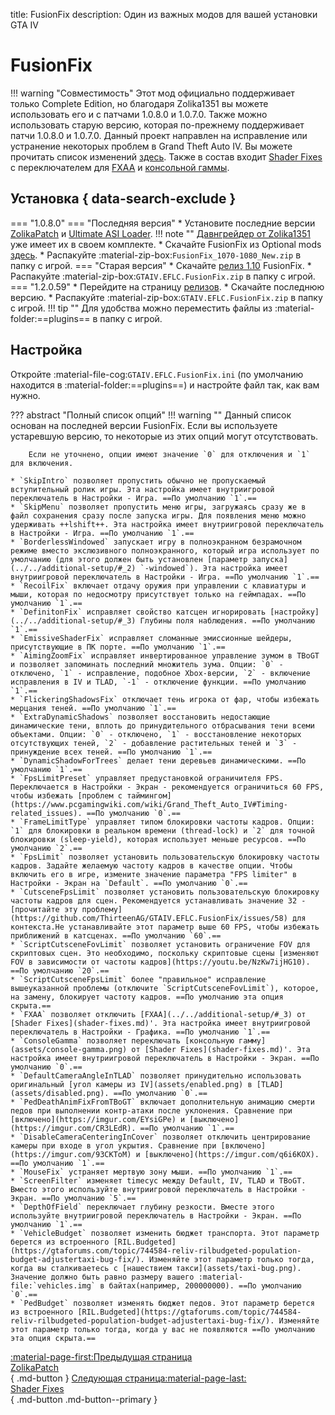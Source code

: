 title: FusionFix
description: Один из важных модов для вашей установки GTA IV

# FusionFix
!!! warning "Совместимость" 
    Этот мод официально поддерживает только Complete Edition, но благодаря Zolika1351 вы можете использовать его и с патчами 1.0.8.0 и 1.0.7.0. Также можно использовать старую версию, которая по-прежнему поддерживает патчи 1.0.8.0 и 1.0.7.0.
Данный проект направлен на исправление или устранение некоторых проблем в Grand Theft Auto IV. Вы можете прочитать список изменений [здесь](https://github.com/ThirteenAG/GTAIV.EFLC.FusionFix/blob/master/readme.md). Также в состав входит [Shader Fixes](shader-fixes.md) с переключателем для [FXAA](../../additional-setup/#_3) и [консольной гаммы](assets/console-gamma.png).

## Установка { data-search-exclude }
=== "1.0.8.0"
    === "Последняя версия"
        * Установите последние версии [ZolikaPatch](zolikapatch.md) и [Ultimate ASI Loader](../../mod-dependencies/#ultimate-asi-loader).
        !!! note ""
            [Давнгрейдер от Zolika1351](../../downgrading/#zolika1351) уже имеет их в своем комплекте.
        * Скачайте FusionFix из Optional mods [здесь](https://zolika1351.pages.dev/mods/ivpatch/downgrading).
        * Распакуйте :material-zip-box:`FusionFix_1070-1080_New.zip` в папку с игрой.
    === "Старая версия"
        * Скачайте [релиз 1.10](https://github.com/ThirteenAG/GTAIV.EFLC.FusionFix/releases/tag/v1.10) FusionFix.
        * Распакуйте :material-zip-box:`GTAIV.EFLC.FusionFix.zip` в папку с игрой.
=== "1.2.0.59"
    * Перейдите на страницу [релизов](https://github.com/ThirteenAG/GTAIV.EFLC.FusionFix).
    * Скачайте последнюю версию.
    * Распакуйте :material-zip-box:`GTAIV.EFLC.FusionFix.zip` в папку с игрой.
!!! tip ""
    Для удобства можно переместить файлы из :material-folder:==plugins== в папку с игрой.
## Настройка
Откройте :material-file-cog:`GTAIV.EFLC.FusionFix.ini` (по умолчанию находится в :material-folder:==plugins==) и настройте файл так, как вам нужно.

??? abstract "Полный список опций"
    !!! warning ""
        Данный список основан на последней версии FusionFix. Если вы используете устаревшую версию, то некоторые из этих опций могут отсутствовать.

        Если не уточнено, опции имеют значение `0` для отключения и `1` для включения.
    
    * `SkipIntro` позволяет пропустить обычно не пропускаемый вступительный ролик игры. Эта настройка имеет внутриигровой переключатель в Настройки - Игра. ==По умолчанию `1`.==
    * `SkipMenu` позволяет пропустить меню игры, загружаясь сразу же в файл сохранения сразу после запуска игры. Для появления меню можно удерживать ++lshift++. Эта настройка имеет внутриигровой переключатель в Настройки - Игра. ==По умолчанию `1`.==
    * `BorderlessWindowed` запускает игру в полноэкранном безрамочном режиме вместо экслюзивного полноэкранного, который игра использует по умолчанию (для этого должен быть установлен [параметр запуска](../../additional-setup/#_2) `-windowed`). Эта настройка имеет внутриигровой переключатель в Настройки - Игра. ==По умолчанию `1`.==
    * `RecoilFix` включает отдачу оружия при управлении с клавиатуры и мыши, которая по недосмотру присутствует только на геймпадах. ==По умолчанию `1`.==
    * `DefinitonFix` исправляет свойство катсцен игнорировать [настройку](../../additional-setup/#_3) Глубины поля наблюдения. ==По умолчанию `1`.==
    * `EmissiveShaderFix` исправляет сломанные эмиссионные шейдеры, присутствующие в ПК порте. ==По умолчанию `1`.==
    * `AimingZoomFix` исправляет инвертированное управление зумом в TBoGT и позволяет запоминать последний множитель зума. Опции: `0` - отключено, `1` - исправление, подобное Xbox-версии, `2` - включение исправления в IV и TLAD, `-1` - отключение функции. ==По умолчанию `1`.==
    * `FlickeringShadowsFix` отключает тень игрока от фар, чтобы избежать мерцания теней. ==По умолчанию `1`.==
    * `ExtraDynamicShadows` позволяет восстановить недостающие динамические тени, вплоть до принудительного отбрасывания тени всеми объектами. Опции: `0` - отключено, `1` - восстановление некоторых отсутствующих теней, `2` - добавление растительных теней и `3` - принуждение всех теней. ==По умолчанию `1`.==
    * `DynamicShadowForTrees` делает тени деревьев динамическими. ==По умолчанию `1`.==
    * `FpsLimitPreset` управляет предустановкой ограничителя FPS. Переключается в Настройки - Экран - рекомендуется ограничиться 60 FPS, чтобы избежать [проблем с таймингом](https://www.pcgamingwiki.com/wiki/Grand_Theft_Auto_IV#Timing-related_issues). ==По умолчанию `0`.==
    * `FrameLimitType` управляет типом блокировки частоты кадров. Опции: `1` для блокировки в реальном времени (thread-lock) и `2` для точной блокировки (sleep-yield), которая использует меньше ресурсов. ==По умолчанию `2`.==
    * `FpsLimit` позволяет установить пользовательскую блокировку частоты кадров. Задайте желаемую частоту кадров в качестве опции. Чтобы включить его в игре, измените значение параметра "FPS limiter" в Настройки - Экран на `Default`. ==По умолчанию `0`.==
    * `CutsceneFpsLimit` позволяет установить пользовательскую блокировку частоты кадров для сцен. Рекомендуется устанавливать значение 32 - [прочитайте эту проблему](https://github.com/ThirteenAG/GTAIV.EFLC.FusionFix/issues/58) для контекста.Не устанавливайте этот параметр выше 60 FPS, чтобы избежать приближений в катсценах. ==По умолчанию `60`.==
    * `ScriptCutsceneFovLimit` позволяет установить ограничение FOV для скриптовых сцен. Это необходимо, поскольку скриптовые сцены [изменяют FOV в зависимости от частоты кадров](https://youtu.be/NzKw7ijHG10). ==По умолчанию `20`.==
    * `ScriptCutsceneFpsLimit` более "правильное" исправление вышеуказанной проблемы (отключите `ScriptCutsceneFovLimit`), которое, на замену, блокирует частоту кадров. ==По умолчанию эта опция скрыта.==
    * `FXAA` позволяет отключить [FXAA](../../additional-setup/#_3) от [Shader Fixes](shader-fixes.md)'. Эта настройка имеет внутриигровой переключатель в Настройки - Графика. ==По умолчанию `1`.==
    * `ConsoleGamma` позволяет переключать [консольную гамму](assets/console-gamma.png) от [Shader Fixes](shader-fixes.md)'. Эта настройка имеет внутриигровой переключатель в Настройки - Экран. ==По умолчанию `0`.==
    * `DefaultCameraAngleInTLAD` позволяет принудительно использовать оригинальный [угол камеры из IV](assets/enabled.png) в [TLAD](assets/disabled.png). ==По умолчанию `0`.==
    * `PedDeathAnimFixFromTBoGT` включает дополнительную анимацию смерти педов при выполнении контр-атаки после уклонения. Сравнение при [включено](https://imgur.com/EYsiGPe) и [выключено](https://imgur.com/CR3LEdR). ==По умолчанию `1`.== 
    * `DisableCameraCenteringInCover` позволяет отключить центрирование камеры при входе в угол укрытия. Сравнение при [включено](https://imgur.com/93CKToM) и [выключено](https://imgur.com/q6i6KOX). ==По умолчанию `1`.== 
    * `MouseFix` устраняет мертвую зону мыши. ==По умолчанию `1`.== 
    * `ScreenFilter` изменяет timecyc между Default, IV, TLAD и TBoGT. Вместо этого используйте внутриигровой переключатель в Настройки - Экран. ==По умолчанию `5`.==
    * `DepthOfField` переключает глубину резкости. Вместе этого используйте внутриигровой переключатель в Настройки - Экран. ==По умолчанию `1`.== 
    * `VehicleBudget` позволяет изменить бюджет транспорта. Этот параметр берется из встроенного [RIL.Budgeted](https://gtaforums.com/topic/744584-reliv-rilbudgeted-population-budget-adjustertaxi-bug-fix/). Изменяйте этот параметр только тогда, когда вы сталкиваетесь с [нашествием такси](assets/taxi-bug.png). Значение должно быть равно размеру вашего :material-file:`vehicles.img` в байтах(например, 200000000). ==По умолчанию `0`.==
    * `PedBudget` позволяет изменять бюджет педов. Этот параметр берется из встроенного [RIL.Budgeted](https://gtaforums.com/topic/744584-reliv-rilbudgeted-population-budget-adjustertaxi-bug-fix/). Изменяйте этот параметр только тогда, когда у вас не появляются ==По умолчанию эта опция скрыта.==

[:material-page-first:Предыдущая страница <br>ZolikaPatch</br>](zolikapatch.md){ .md-button } [Следующая страница:material-page-last: <br>Shader Fixes</br>](shader-fixes.md){ .md-button .md-button--primary }
